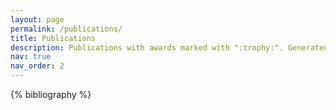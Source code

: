 ```yaml
---
layout: page
permalink: /publications/
title: Publications
description: Publications with awards marked with ":trophy:". Generated by jekyll-scholar.
nav: true
nav_order: 2
---
```

<!-- _pages/publications.md -->
<div class="publications">

{% bibliography %}

</div>